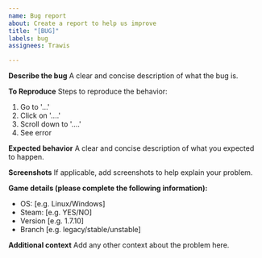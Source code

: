 ```yaml
---
name: Bug report
about: Create a report to help us improve
title: "[BUG]"
labels: bug
assignees: Trawis

---
```


**Describe the bug**
A clear and concise description of what the bug is.

**To Reproduce**
Steps to reproduce the behavior:
1. Go to '...'
2. Click on '....'
3. Scroll down to '....'
4. See error

**Expected behavior**
A clear and concise description of what you expected to happen.

**Screenshots**
If applicable, add screenshots to help explain your problem.

**Game details (please complete the following information):**
 - OS: [e.g. Linux/Windows]
 - Steam: [e.g. YES/NO]
 - Version [e.g. 1.7.10]
 - Branch [e.g. legacy/stable/unstable]

**Additional context**
Add any other context about the problem here.
